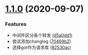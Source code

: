 # [1.1.0](https://github.com/HolyZheng/koa-proxy-demo/compare/d5a0dd16d7d90e249934fe31ed4d2e12df393d3e...v1.1.0) (2020-09-07)


### Features

* 中间件区分各个转发 ([d5a0dd1](https://github.com/HolyZheng/koa-proxy-demo/commit/d5a0dd16d7d90e249934fe31ed4d2e12df393d3e))
* 尝试添加changlog ([70469b2](https://github.com/HolyZheng/koa-proxy-demo/commit/70469b2b374720a81527ab5a631be895790e1874))
* 选择got作为请求库 ([82530ac](https://github.com/HolyZheng/koa-proxy-demo/commit/82530acd07ec062fcdce98cb8f7cd663af86dfcc))



